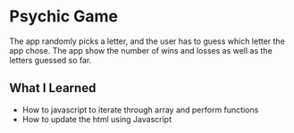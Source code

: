 # Psychic Game
The app randomly picks a letter, and the user has to guess which letter the app chose.
The app show the number of wins and losses as well as the letters guessed so far.

## What I Learned
* How to javascript to iterate through array and perform functions
* How to update the html using Javascript
